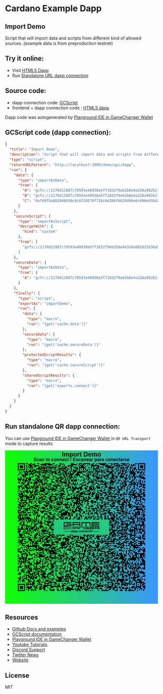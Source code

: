 
# Cardano Example Dapp

## **Import Demo**

Script that will import data and scripts from different kind of allowed sources. (example data is from preproduction testnet)


## Try it online: 

-  Visit [HTML5 Dapp](https://gamechangerfinance.github.io/gamechanger.wallet/examples/Import%20Demo.html)
-  Run [Standalone URL dapp connection](https://beta-wallet.gamechanger.finance/api/2/run/1-H4sIAAAAAAAAA71TTW_bMAz9K4YvbYHA35btnNYtlwE7DC2GHYphUCQqFmpbhsSgyYL891Gxk-7QHgJss2FZIh_JR4o8hKixg3AZfu5HYzFYQW_CRSjBCatH1GYg3eNpH2DLMXjRXRfoCSw58oAPMpjALlDW9IHUSoGFAYNnTTqjAt515gUIZrZWgIuCW9jxfuxg8qBnw9HCaI3cCh82QHA4AN4RG9yPnuIUhc4WcGuHbw9fvnJEsJ5iizgu47gzgnetcbjMkySJJWUT81HHko-jN9wS9hD6qP4_-52yuXcrL16EnovX3pNqI5Qjt2laJTLN6roSVVI2ORRJk9e8VCqt80w1sM7WNRQ8z2re1BnL0nXOeFlFGxFJ7Z4_dNynQ56UMfGaW_p-xRa47CHCnc_p47-I5hONYRB2PyJIn1902lO8TxQv2amkUQ2vkywpalYyQa_KkrJiqspoX2QJU4yRtmFAZ7-WXurRVc1SVtA5J7mkvSB5wdKKPrJLq9yvDMhfWWZFk6Xh8bgIHYithaml3riEx_MlSzhR_a6x9TDfS74H9g6hD4_na3r6C0X76QBRDxv3Wri5oWNhBqU3hJl778clgdV_7KErCPoKKz3QxO3_YHeZHNhNNC-M53l_ezB6LuxFGx42gLc3gosWIg-8uTuG75XjfctX-GxPI48gqD2nm38At-3QXeFrsjuzabm9ztVUEhdRJQficfLjn9_ORT6WGwUAAA)

## Source code:

- dapp connection code: [GCScript](Import%20Demo.gcscript)
- frontend + dapp connection code : [HTML5 dapp](Import%20Demo.html)

Dapp code was autogenerated by [Playground IDE in GameChanger Wallet ](https://beta-wallet.gamechanger.finance/playground)

## GCScript code (dapp connection):
```json
{
  "title": "Import Demo",
  "description": "Script that will import data and scripts from different kind of allowed sources. (example data is from preproduction testnet)",
  "type": "script",
  "returnURLPattern": "http://localhost:3000/demo/api/dapp",
  "run": {
    "data": {
      "type": "importAsData",
      "from": {
        "A": "gcfs://1170d12887c70593e40938a5ff1832f9eb2b8e4a328a982621b36a57.gc.disk@latest://foo/bar/baz/readme.txt",
        "B": "gcfs://1170d12887c70593e40938a5ff1832f9eb2b8e4a328a982621b36a57.gc.disk@latest://data/encryptedData.crypt",
        "C": "0xf09f9a802048656c6c6f20576f726c64206f6620496e6c696e65642048657861646563696d616c204461746120617320616e2055524921"
      }
    },
    "secureScript": {
      "type": "importAsScript",
      "decryptWith": {
        "kind": "system"
      },
      "from": [
        "gcfs://1170d12887c70593e40938a5ff1832f9eb2b8e4a328a982621b36a57.gc_settings@latest://scripts/config.gcscript"
      ]
    },
    "secureData": {
      "type": "importAsData",
      "from": {
        "A": "gcfs://1170d12887c70593e40938a5ff1832f9eb2b8e4a328a982621b36a57.gc_settings@latest://scripts/config.gcscript"
      }
    },
    "finally": {
      "type": "script",
      "exportAs": "importDemo",
      "run": {
        "data": {
          "type": "macro",
          "run": "{get('cache.data')}"
        },
        "secureData": {
          "type": "macro",
          "run": "{get('cache.secureData')}"
        },
        "protectedScriptResults": {
          "type": "macro",
          "run": "{get('cache.secureScript')}"
        },
        "sharedScriptResults": {
          "type": "macro",
          "run": "{get('exports.connect')}"
        }
      }
    }
  }
}
```

## Run standalone QR dapp connection: 

You can use [Playground IDE in GameChanger Wallet ](https://beta-wallet.gamechanger.finance/playground) in `QR URL Transport` mode to capture results

[![This GCScript/URL is too large! make it shorter uploading parts to GCFS. Unable to generate QR code](Import%20Demo.png)](https://gamechangerfinance.github.io/gamechanger.wallet/examples/Import%20Demo.png)

## Resources
- [Github Docs and examples](https://github.com/GameChangerFinance/gamechanger.wallet/)
- [GCScript documentation](https://beta-wallet.gamechanger.finance/doc/api/v2/api.html)
- [Playground IDE in GameChanger Wallet ](https://beta-wallet.gamechanger.finance/playground)
- [Youtube Tutorials](https://www.youtube.com/@gamechanger.finance)
- [Discord Support](https://discord.gg/vpbfyRaDKG)
- [Twitter News](https://twitter.com/GameChangerOk)
- [Website](https://gamechanger.finance)

## License
MIT 
    
